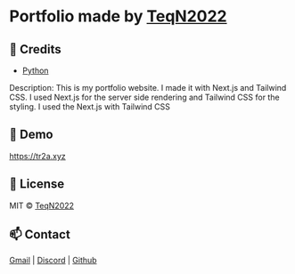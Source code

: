 # Portfolio made by [TeqN2022](https://github.com/TeqN2022)

## 📝 Credits

 - [Python](https://www.python.org/)
 
 Description: This is my portfolio website. I made it with Next.js and Tailwind CSS. I used Next.js for the server side rendering and Tailwind CSS for the styling. I used the Next.js with Tailwind CSS
## 🚀 Demo

https://tr2a.xyz

## 📄 License

MIT © [TeqN2022](./LICENSE)

## 📫 Contact

[Gmail](mailto:info@teqn.xyz) |  [Discord](https://discord.com/users/954355224305356840) | [Github](https://github.com/TeqN2022)
